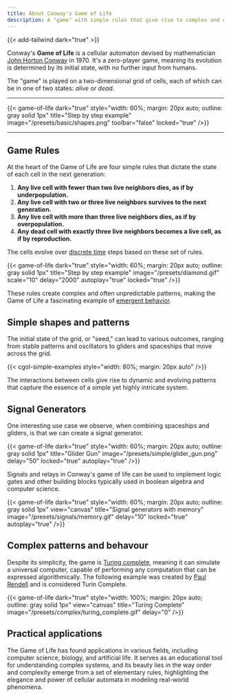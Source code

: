 ```yaml
---
title: About Conway's Game of Life
description: A "game" with simple rules that give rise to complex and emergent patterns on a grid of cells.
---
```


{{< add-tailwind dark="true" >}}

Conway's **Game of Life** is a cellular automaton devised by mathematician [John Horton Conway](https://en.wikipedia.org/wiki/John_Horton_Conway "John Horton Conway") in 1970. It's a zero-player game, meaning its evolution is determined by its initial state, with no further input from humans.

The "game" is played on a two-dimensional grid of cells, each of which can be in one of two states: _alive_ or _dead_.

---

{{< game-of-life
  dark="true"
  style="width: 60%; margin: 20px auto; outline: gray solid 1px"
  title="Step by step example"
  image="/presets/basic/shapes.png"
  toolbar="false"
  locked="true"
/>}}

---

## Game Rules

At the heart of the Game of Life are four simple rules that dictate the state of each cell in the next generation:

1. **Any live cell with fewer than two live neighbors dies, as if by underpopulation.**
2. **Any live cell with two or three live neighbors survives to the next generation.**
3. **Any live cell with more than three live neighbors dies, as if by overpopulation.**
4. **Any dead cell with exactly three live neighbors becomes a live cell, as if by reproduction.**

The cells evolve over [discrete time](https://en.wikipedia.org/wiki/Discrete_time_and_continuous_time#:~:text=A%20discrete%20signal%20or%20discrete,from%20a%20continuous%2Dtime%20signal.) steps based on these set of rules.

{{< game-of-life
  dark="true"
  style="width: 60%; margin: 20px auto; outline: gray solid 1px"
  title="Step by step example"
  image="/presets/diamond.gif"
  scale="10"
  delay="2000"
  autoplay="true"
  locked="true"
/>}}

These rules create complex and often unpredictable patterns, making the Game of Life a fascinating example of [emergent behavior](https://en.wikipedia.org/wiki/Emergence).


## Simple shapes and patterns

The initial state of the grid, or "seed," can lead to various outcomes, ranging from stable patterns and oscillators to gliders and spaceships that move across the grid.

{{< cgol-simple-examples
  style="width: 80%; margin: 20px auto"
/>}}

The interactions between cells give rise to dynamic and evolving patterns that capture the essence of a simple yet highly intricate system.

## Signal Generators

One interesting use case we observe, when combining spaceships and gliders, is that we can create a signal generator.

{{< game-of-life
  dark="true"
  style="width: 60%; margin: 20px auto; outline: gray solid 1px"
  title="Glider Gun"
  image="/presets/simple/glider_gun.png"
  delay="50"
  locked="true"
  autoplay="true"
/>}}

Signals and relays in Conway's game of life can be used to implement logic gates and other building blocks typically used in boolean algebra and computer science.

{{< game-of-life
  dark="true"
  style="width: 60%; margin: 20px auto; outline: gray solid 1px"
  view="canvas"
  title="Signal generators with memory"
  image="/presets/signals/memory.gif"
  delay="10"
  locked="true"
  autoplay="true"
/>}}

## Complex patterns and behavour


Despite its simplicity, the game is [Turing complete](https://en.wikipedia.org/wiki/Turing_completeness#:~:text=In%20colloquial%20usage%2C%20the%20terms,purpose%20computer%20or%20computer%20language.), meaning it can simulate a universal computer, capable of performing any computation that can be expressed algorithmically. The following example was created by [Paul Rendell](http://rendell-attic.org/gol/tm.htm) and is considered Turin Complete.

{{< game-of-life
  dark="true"
  style="width: 100%; margin: 20px auto; outline: gray solid 1px"
  view="canvas"
  title="Turing Complete"
  image="/presets/complex/turing_complete.gif"
  delay="0"
/>}}


## Practical applications

The Game of Life has found applications in various fields, including computer science, biology, and artificial life. It serves as an educational tool for understanding complex systems, and its beauty lies in the way order and complexity emerge from a set of elementary rules, highlighting the elegance and power of cellular automata in modeling real-world phenomena.
